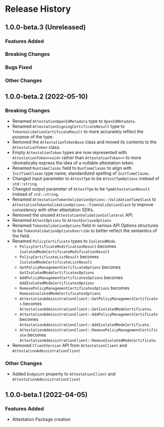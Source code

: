 # Release History

## 1.0.0-beta.3 (Unreleased)

### Features Added

### Breaking Changes

### Bugs Fixed

### Other Changes

## 1.0.0-beta.2 (2022-05-10)

### Breaking Changes

- Renamed `AttestationOpenIdMetadata` type to `OpenIdMetadata`.
- Renamed `AttestationSigningCertificateResult` type to `TokenValidationCertificateResult` to more accurately reflect the
  purpose of the type.
- Removed the `AttestationTokenBase` class and moved its contents to the `AttestationToken` class.
- Empty `AttestationToken` types are now represented with `AttestationToken<void>` rather than `AttestationToken<>` to more idiomatically express the idea of a nullable attestation token.
- Renamed `RuntimeClaims` field to `RunTimeClaims` to align with `InitTimeClaims` type name; standardized spelling of
  `InitTimeClaims`.
- Changed input parameter to `AttestTpm` to be `AttestTpmOptions` instead of `std::string`.
- Changed output parameter of `AttestTpm` to be `TpmAttestationResult` instead of `std::string`.
- Renamed `AttestationTokenValidationOptions::ValidationTimeSlack` to `AttestationTokenValidationOptions::TimeValidationSlack`
  to improve consistency with other attestation SDKs.
- Removed the unused `AttestationValidationCollateral` API.
- Renamed `AttestOptions` to `AttestEnclaveOptions`
- Renamed `TokenValidationOptions` field in various API Options structures to be `TokenValidationOptionsOverride` to better
  reflect the semantics of the field.
- Renamed `PolicyCertificate` types to `IsolatedMode`.
  - `PolicyCertificateModificationResult` becomes `IsolatedModeCertificateModificationResult`
  - `PolicyCertificateListResult` becomes `IsolatedModeCertificateListResult`
  - `GetPolicyManagementCertificateOptions` becomes `GetIsolatedModeCertificatesOptions`
  - `AddPolicyManagementCertificatesOptions` becomes `AddIsolatedModeCertificatesOptions`
  - `RemovePolicyManagementCertificatesOptions` becomes `RemoveIsolatedModeCertificatesOptions`
  - `AttestationAdministrationClient::GetPolicyManagementCertificates` becomes `AttestationAdministrationClient::GetIsolatedModeCertificates`.
  - `AttestationAdministrationClient::AddPolicyManagementCertificate` becomes `AttestationAdministrationClient::AddIsolatedModeCertificate`.
  - `AttestationAdministrationClient::RemovePolicyManagementCertificate` becomes `AttestationAdministrationClient::RemoveIsolatedModeCertificate`.
- Removed `ClientVersion` API from `AttestationClient` and `AttestationAdministrationClient`

### Other Changes

- Added `Endpoint` property to `AttestationClient` and `AttestationAdministrationClient`

## 1.0.0-beta.1 (2022-04-05)

### Features Added

- Attestation Package creation
